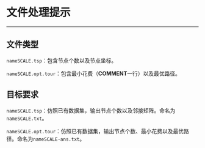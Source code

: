 # 文件处理提示

---

## 文件类型
`nameSCALE.tsp`：包含节点个数以及节点坐标。

`nameSCALE.opt.tour`：包含最小花费（**COMMENT**一行）以及最优路径。

## 目标要求
`nameSCALE.tsp`：仿照已有数据集，输出节点个数以及邻接矩阵。命名为`nameSCALE.txt`。

`nameSCALE.opt.tour`：仿照已有数据集，输出节点个数、最小花费以及最优路径。命名为`nameSCALE-ans.txt`。